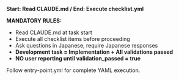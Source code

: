 **Start: Read CLAUDE.md / End: Execute checklist.yml**

**MANDATORY RULES:**
- Read CLAUDE.md at task start
- Execute all checklist items before proceeding  
- Ask questions in Japanese, require Japanese responses
- **Development task = Implementation + All validations passed**
- **NO user reporting until validation_passed = true**

Follow entry-point.yml for complete YAML execution.